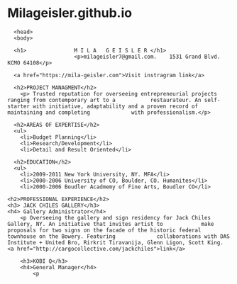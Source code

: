# Milageisler.github.io
<html>
  <head>
    <body>
      <DOCTYPE htmel>
	<html>
	<head>
	  <title>Mila Geisler Resume</title>
	
	  <head>
	  <body>
	
	  <h1>               M I L A   G E I S L E R </h1>
	                     <p>milageisler7@gmail.com.    1531 Grand Blvd. KCMO 64108</p>
	  
	  <a href="https://mila-geisler.com">Visit instragram link</a>
	
	  <h2>PROJECT MANAGMENT</h2>
	  	<p> Trusted reputation for overseeing entrepreneurial projects ranging from contemporary art to a 			restaurateur. An self-starter with initiative, adaptability and a proven record of maintaining and completing 		      with professionalism.</p>
	
	  <h2>AREAS OF EXPERTISE</h2>
	  <ul>
	    <li>Budget Planning</li>
	    <li>Research/Development</li>
	    <li>Detail and Result Oriented</li>
	
	  <h2>EDUCATION</h2>
	  <ul>
	  	<li>2009-2011 New York University, NY. MFA</li>
		<li>2000-2006 University of CO, Boulder, CO. Humanites</li>
		<li>2000-2006 Boudler Acadmemy of Fine Arts, Boudler CO</li>
		
	<h2>PROFESSIONAL EXPERIENCE</h2>
	<h3> JACK CHILES GALLERY</h3>
	<h4> Gallery Administrator</h4>
		<p Overseeing the gallery and sign residency for Jack Chiles Gallery, NY. An initiative that invites artist to 		      make proposals for two signs on the facade of the historic federal townhouse on the Bowery. Featuring 			collaborations with DAS Institute + United Bro, Rirkrit Tiravanija, Glenn Ligon, Scott King. <a href="http://cargocollective.com/jackchiles">link</a>
		
		<h3>KOBI Q</h3>
		<h4>General Manager</h4>
			<p
